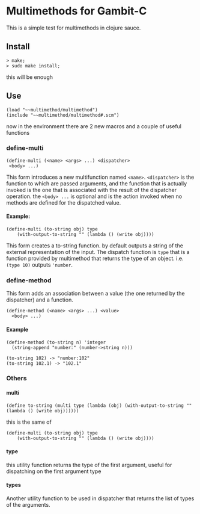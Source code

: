 # Multimethods for Gambit-C

This is a simple test for multimethods in clojure sauce.

## Install

    > make;
    > sudo make install;
	
this will be enough

## Use

    (load "~~multimethod/multimethod")
	(include "~~multimethod/multimethod#.scm")
	
now in the environment there are 2 new macros and a couple of useful functions

### define-multi
    
	(define-multi (<name> <args> ...) <dispatcher>
	 <body> ...)
	  
This form introduces a new multifunction named `<name>`. 
`<dispatcher>` is the function to which are passed arguments, and the 
function that is actually invoked is the one that is associated with the
result of the dispatcher operation.
the `<body> ...` is optional and is the action invoked
when no methods are defined for the dispatched value.

#### Example:

    (define-multi (to-string obj) type
		(with-output-to-string "" (lambda () (write obj))))
		
This form creates a to-string function. by default outputs a string of the
external representation of the input. The dispatch function is `type` that 
is a function provided by multimethod that returns the type of an object.
i.e. `(type 10)` outputs `'number`. 

### define-method

This form adds an association between a value (the one returned by the dispatcher)
and a function.

    (define-method (<name> <args> ...) <value>
	  <body> ...)
	
#### Example

    (define-method (to-string n) 'integer
	  (string-append "number:" (number->string n)))
	
	(to-string 102) -> "number:102"
	(to-string 102.1) -> "102.1"
	
### Others

#### multi

    (define to-string (multi type (lambda (obj) (with-output-to-string "" (lambda () (write obj))))))
	
this is the same of 
	
    (define-multi (to-string obj) type
		(with-output-to-string "" (lambda () (write obj))))
		
		
#### type

this utility function returns the type of the first argument, useful for dispatching on
the first argument type


#### types

Another utility function to be used in dispatcher that returns the list of types of the 
arguments.


